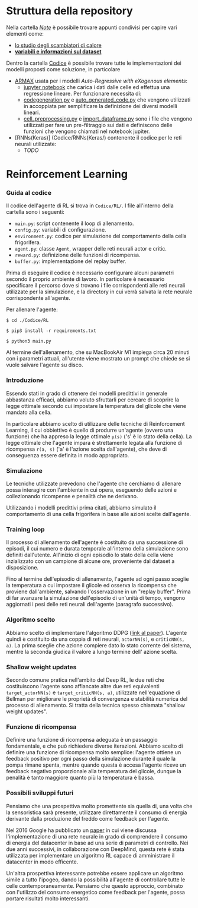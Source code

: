 # Struttura della repository
Nella cartella [_Note_](Note/) è possibile trovare appunti condivisi per capire vari elementi come:
  - [lo studio degli scambiatori di calore](Note/scambio_termico.md)
  - [**variabili e informazioni sul dataset**](Note/dataset.md)
  
Dentro la cartella [Codice](Codice/) è possibile trovare tutte le implementazioni dei modelli proposti come soluzione, in particolare
- [ARMAX](Codice/ARMAX/) usata per i modelli _Auto-Regressive with eXogenous elements_:
  - [jupyter notebook](Codice/ARMAX/ARX.ipynb) che carica i dati dalle celle ed effettua una regressione lineare. Per funzionare necessita di:
  - [codegeneration.py](Codice/ARMAX/codegeneration.py) e [auto_generated_code.py](Codice/ARMAX/auto_generated_code.py) che vengono utilizzati in accoppiata per semplificare la definizione dei diversi modelli lineari.
  - [cell_preprocessing.py](Codice/ARMAX/cell_preprocessing.py) e [import_dataframe.py](Codice/ARMAX/import_dataframe.py) sono i file che vengono utilizzati per fare un pre-filtraggio sui dati e definiscono delle funzioni che vengono chiamati nel notebook jupiter.
- [RNNs(Keras)] (Codice/RNNs(Keras/) contenente il codice per le reti neurali utilizzate:
  - *TODO*


# Reinforcement Learning

### Guida al codice

Il codice dell'agente di RL si trova in `Codice/RL/`. I file all'interno della cartella sono
i seguenti:
- `main.py`: script contenente il loop di allenamento.
- `config.py`: variabili di configurazione.
- `environment.py`: codice per simulazione del comportamento della cella frigorifera.
- `agent.py`: classe `Agent`, wrapper delle reti neurali actor e critic.
- `reward.py`: definizione delle funzioni di ricompensa.
- `buffer.py`: implementazione del replay buffer.

Prima di eseguire il codice è necessario configurare alcuni parametri secondo il proprio ambiente di lavoro.
In particolare è necessario specificare il percorso dove si trovano i file corrispondenti alle reti neurali utilizzate per la simulazione, e la directory in cui verrà salvata la rete neurale corrispondente all'agente.

Per allenare l'agente:
```
$ cd ./Codice/RL

$ pip3 install -r requirements.txt

$ python3 main.py
```

Al termine dell'allenamento, che su MacBookAir M1 impiega circa 20 minuti con i parametri attuali, all'utente viene mostrato un prompt che chiede se si vuole salvare l'agente su disco. 

### Introduzione
Essendo stati in grado di ottenere dei modelli predittivi in generale abbastanza efficaci,
abbiamo voluto sfruttarli per cercare di scoprire la legge ottimale secondo cui impostare la 
temperatura del glicole che viene mandato alla cella. 

In particolare abbiamo scelto di utilizzare delle
tecniche di Reinforcement Learning, il cui obbiettivo è quello di produrre un'agente (ovvero una funzione)
che ha appreso la legge ottimale `µ(s)` ('s' è lo stato della cella). La legge ottimale che l'agente impara è
strettamente legata alla funzione di ricompensa `r(a, s)` ('a' è l'azione scelta dall'agente), che deve di 
conseguenza essere definita in modo appropriato.

### Simulazione

Le tecniche utilizzate prevedono che l'agente che cerchiamo di allenare possa interagire con l'ambiente
in cui opera, eseguendo delle azioni e collezionando ricompense e penalità che ne derivano.

Utilizzando i modelli predittivi prima citati, abbiamo simulato il comportamento di una cella frigorifera
in base alle azioni scelte dall'agente.

### Training loop

Il processo di allenamento dell'agente è costituito da una successione di episodi, il cui numero e
durata temporale all'interno della simulazione sono definiti dall'utente.
All'inizio di ogni episodio lo stato della cella viene inzializzato con un campione di alcune ore,
proveniente dal dataset a disposizione. 

Fino al termine dell'episodio di allenamento, l'agente ad ogni passo sceglie la temperatura a cui impostare
il glicole ed osserva la ricompensa che proviene dall'ambiente, salvando l'osservazione in un "replay buffer".
Prima di far avanzare la simulazione dell'episodio di un'unità di tempo, vengono aggiornati i pesi delle reti neurali dell'agente (paragrafo successivo).

### Algoritmo scelto
Abbiamo scelto di implementare l'algoritmo DDPG ([link al paper](https://arxiv.org/abs/1509.02971)). L'agente
quindi è costituito da una coppia di reti neurali, `actorNN(s)`, e `criticNN(s, a)`. La prima sceglie che 
azione compiere dato lo stato corrente del sistema, mentre la seconda giudica il valore a lungo termine dell'
azione scelta.

### Shallow weight updates
Secondo comune pratica nell'ambito del Deep RL, le due reti che costituiscono l'agente sono affiancate altre
due reti equivalenti `target_actorNN(s)` e `target_criticNN(s, a)`, utilizzate nell'equazione di Bellman per 
migliorare le proprietà di convergenza e stabilità numerica del processo di allenamento. Si tratta della tecnica spesso chiamata "shallow weight updates".

### Funzione di ricompensa
Definire una funzione di ricompensa adeguata è un passaggio fondamentale, e che può richiedere diverse 
iterazioni. Abbiamo scelto di definire una funzione di ricompensa molto semplice: l'agente ottiene un
feedback positivo per ogni passo della simulazione durante il quale la pompa rimane spenta, mentre quando
questa è accesa l'agente riceve un feedback negativo proporzionale alla temperatura del glicole, dunque
la penalità è tanto maggiore quanto più la temperatura è bassa.

### Possibili sviluppi futuri

Pensiamo che una prospettiva molto promettente sia quella di, una volta che la sensoristica sarà presente,
utilizzare direttamente il consumo di energia derivante dalla produzione del freddo come feedback per l'agente.

Nel 2016 Google ha pubblicato un [paper](https://static.googleusercontent.com/media/research.google.com/it//pubs/archive/42542.pdf) in cui viene discussa l'implementazione di una rete neurale in grado di comprendere il consumo di energia del datacenter in base ad una serie di parametri di controllo. Nei due anni successivi, in collaborazione con DeepMind, questa rete è stata utilizzata per implementare un algoritmo RL capace di amministrare il datacenter in modo efficente.

Un'altra prospettiva interessante potrebbe essere applicare un algoritmo simile a tutto l'ipogeo, dando la possibilità all'agente di controllare tutte le celle contemporaneamente. Pensiamo che questo approccio, combinato con l'utilizzo del consumo energetico come feedback per l'agente, possa portare risultati molto interessanti.
